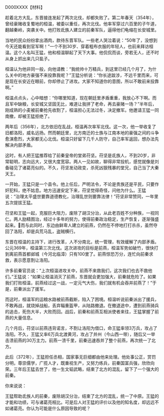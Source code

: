 D000XXXX【材料】



趁着北方大乱，东晋接连发起了两次北伐，却都失败了。第二年春天（354年），曾经豪赌收复蜀地的桓温，被委以重任，再次北伐。他率军穿过六百里的子午道，翻越秦岭，突袭关中。他打败氐族人建立的前秦军队，逼得他们龟缩在长安城里。

当地的民众纷纷拿出酒肉，款待东晋军队。一些老人哭泣着说：“50年了，没想到今天还能看到官军啊！”一个不到30岁、穿着粗布衣服的年轻人，也前来拜访桓温。这个人名叫王猛，他和桓温聊起了天下大事。他侃侃而谈，旁若无人，还不时从身上抓出来几只虱子。

桓温认为他非同一般，向他请教：“我统帅十万精兵，到这里已经几个月了，为什么关中的地方豪强不来投靠我呢？”王猛分析说：“你长途跋涉，不远千里而来，可是现在长安近在眼前，你却停止了进攻。大家不知道你的意图，所以不敢前来投靠啊。”

桓温点点头，心中暗想：“你哪里知道，现在朝廷里矛盾重重，我放心不下啊。而且军中缺粮，长安城又坚固无比，难道让我拼了老命，再去豪赌一场？”半年后，刚成熟的小麦被前秦抢先收割了，桓温担心无法过冬，决定撤军。他邀请王猛一同南撤，却被王猛拒绝了。

两年后（356年），北方依旧在乱战，桓温再次率军北伐。这一次，他一举收复了旧都洛阳，威名远扬。然而朝廷里，北方南迁的士族与江南本地的豪强之间的斗争愈演愈烈，大家都无心北伐。桓温只好留下几千人防守，自己率军返回，想办法先解决内部矛盾。

这时，有人把王猛推荐给了前秦皇帝的堂弟苻坚。苻坚是氐族人，不到20岁，非常聪明，志向远大，又很大度宽容。两人一见如故，聊得非常投机，感觉就像是刘备碰见了诸葛亮似的。不久，苻坚发动政变，杀死凶狠残暴的堂兄，自己当了大秦天王。

一开始，王猛只是一个县令。他上任后，严明法令，不论是贵族还是平民，只要作奸犯科，绝不姑息。地方迅速安定下来，苻坚觉得奇怪，问他为什么。王猛说：“治理太平盛世要靠道德教化，治理乱世则要靠法律！”苻坚非常赞同，一年里五次提拔王猛。

苻坚和王猛一起，克服巨大阻力，废除了胡汉分治，从此老百姓不分种族，一视同仁。两人励精图治，经过十多年的努力，使得前秦政治稳定，生产恢复，逐渐强盛起来。而与此同时，东边由鲜卑人建立的前燕，仍然在不停地打打杀杀，虽然夺回了洛阳，却是兵荒马乱，盗贼横行。

东晋在桓温的主持下，进行改革，人不分南北，统一管理，有效缓解了内部矛盾。公元369年，桓温第三次北伐。这次进攻的目标是前燕，桓温军势如破竹，很快打到离前燕首都邺城（今河北临漳）只有100里了。前燕惊恐万分，连忙向前秦求救，表示愿意割让洛阳。

许多前秦官员说：“上次桓温进攻关中，前燕不来救我们，这次我们也去不救他们。”王猛说：“如果让桓温消灭了前燕，东晋就会更加强大，前秦就危险了。如果我们打败桓温，前燕经过这一战，一定元气大伤，我们就有机会吞并前燕了！”于是，前秦派出了援军。

而这时，桓温军的运粮水路被前燕截断，陷入了困境。桓温听说前秦派出了援兵，不敢再战，就烧掉战船，丢弃辎重盔甲，从陆路撤退。在撤退途中，遭到前燕骑兵的追击，死伤大半，大败而回。战后，前秦和前燕互相派使者来往，王猛掌握了前燕的大量信息。

几个月后，苻坚以前燕违背诺言，不割让洛阳为借口，命王猛率领3万兵，攻占了洛阳。不久，王猛又率6万兵北渡黄河，攻占了并州（今山西一带），随后又一举击溃前燕的30万主力。前燕一溃千里，前秦迅速吞并了整个前燕，再次统一了北方。

此后（372年），王猛担任丞相，国家事无巨细都由他来处理。他处事公正，赏罚分明，尊崇儒学，广揽人才，既重视生产，又努力练兵，前秦国富兵强，欣欣向荣。三年后王猛去世了，他一生文韬武略，结束了北方的混乱，留下了一个强大的前秦。



你来说说：

王猛帮助氐族人的前秦，废除胡汉分治，结束了北方的混乱，统一了中原。王猛的才能和功绩，可与诸葛亮相比。可是后人对王猛的评价以及他的知名度，却远远不如诸葛亮。你认为可能是什么原因导致的呢？

